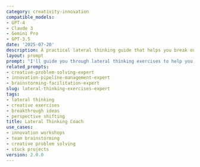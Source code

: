 ```yaml
---
category: creativity-innovation
compatible_models:
- GPT-4
- Claude 3
- Gemini Pro
- GPT-3.5
date: '2025-07-20'
description: A practical lateral thinking guide that helps you break out of conventional thinking patterns using proven techniques. Provide your challenge and I'll lead you through creative exercises to generate breakthrough ideas.
layout: prompt
prompt: "I'll guide you through lateral thinking exercises to help you break free from conventional thinking and generate breakthrough ideas. Let me understand your situation to customize our approach.\n\nAbout your challenge:\n1. What problem or situation are you stuck on?\n2. What solutions have you already considered?\n3. What assumptions are you making about this situation?\n\nAbout your context:\n4. Who's involved? (just you, small team, large group)\n5. What field/industry is this in?\n6. How urgent is finding a solution?\n7. What constraints do you have? (budget, time, resources)\n\nAbout your thinking:\n8. How open are you/your team to wild ideas?\n9. What's your biggest mental block right now?\n10. What would a breakthrough look like for you?\n\nBased on your answers, I'll guide you through specific lateral thinking techniques:\n\n**Random Word Association** - Using unrelated concepts to spark new connections\n**Assumption Reversal** - Challenging and flipping your core assumptions  \n**Alternative Perspectives** - Viewing the problem through completely different lenses\n**Provocative Operations** - Using deliberate provocations to stimulate ideas\n\nFor each technique, I'll:\n- Explain the exercise clearly\n- Guide you through examples\n- Help you generate multiple ideas\n- Show how to develop promising concepts\n\nReady to think differently? Provide the information above and let's break some mental barriers!"
related_prompts:
- creative-problem-solving-expert
- innovation-pipeline-management-expert
- brainstorming-facilitation-expert
slug: lateral-thinking-exercises-expert
tags:
- lateral thinking
- creative exercises
- breakthrough ideas
- perspective shifting
title: Lateral Thinking Coach
use_cases:
- innovation workshops
- team brainstorming
- creative problem solving
- stuck projects
version: 2.0.0
---
```

